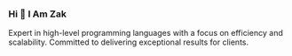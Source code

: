 ### Hi 👋 I Am Zak

 Expert in high-level programming languages with a focus on efficiency and scalability. 
 Committed to delivering exceptional results for clients.
            
